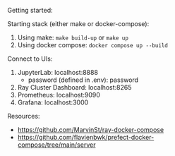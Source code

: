 Getting started:

Starting stack (either make or docker-compose):   
1. Using make: `make build-up` or `make up`
2. Using docker compose: `docker compose up --build`

Connect to UIs:
1. JupyterLab: localhost:8888
    - password (defined in .env): password
2. Ray Cluster Dashboard: localhost:8265
3. Prometheus: localhost:9090
4. Grafana: localhost:3000

Resources:
- https://github.com/MarvinSt/ray-docker-compose
- https://github.com/flavienbwk/prefect-docker-compose/tree/main/server
